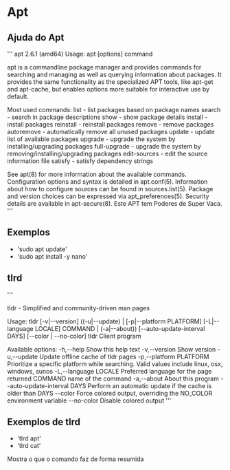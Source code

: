 # Apt

## Ajuda do Apt

'''
apt 2.6.1 (amd64)
Usage: apt [options] command

apt is a commandline package manager and provides commands for
searching and managing as well as querying information about packages.
It provides the same functionality as the specialized APT tools,
like apt-get and apt-cache, but enables options more suitable for
interactive use by default.

Most used commands:
  list - list packages based on package names
  search - search in package descriptions
  show - show package details
  install - install packages
  reinstall - reinstall packages
  remove - remove packages
  autoremove - automatically remove all unused packages
  update - update list of available packages
  upgrade - upgrade the system by installing/upgrading packages
  full-upgrade - upgrade the system by removing/installing/upgrading packages
  edit-sources - edit the source information file
  satisfy - satisfy dependency strings

See apt(8) for more information about the available commands.
Configuration options and syntax is detailed in apt.conf(5).
Information about how to configure sources can be found in sources.list(5).
Package and version choices can be expressed via apt_preferences(5).
Security details are available in apt-secure(8).
                                   Este APT tem Poderes de Super Vaca.
'''

## Exemplos

- 'sudo apt update'
- 'sudo apt install -y nano'


## tlrd

'''

tldr - Simplified and community-driven man pages

Usage: tldr [-v|--version] 
            ((-u|--update) | [-p|--platform PLATFORM] [-L|--language LOCALE]
              COMMAND |
              (-a|--about)) [--auto-update-interval DAYS] [--color | --no-color]
  tldr Client program

Available options:
  -h,--help                Show this help text
  -v,--version             Show version
  -u,--update              Update offline cache of tldr pages
  -p,--platform PLATFORM   Prioritize a specific platform while searching. Valid
                           values include linux, osx, windows, sunos
  -L,--language LOCALE     Preferred language for the page returned
  COMMAND                  name of the command
  -a,--about               About this program
  --auto-update-interval DAYS
                           Perform an automatic update if the cache is older
                           than DAYS
  --color                  Force colored output, overriding the NO_COLOR
                           environment variable
  --no-color               Disable colored output
'''

## Exemplos de tlrd

- 'tlrd apt'
- 'tlrd cat'

Mostra o que o comando faz de forma resumida
